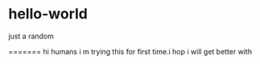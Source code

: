 # hello-world
just a random

=======
 hi humans i m trying this for first time.i hop i will get better with 